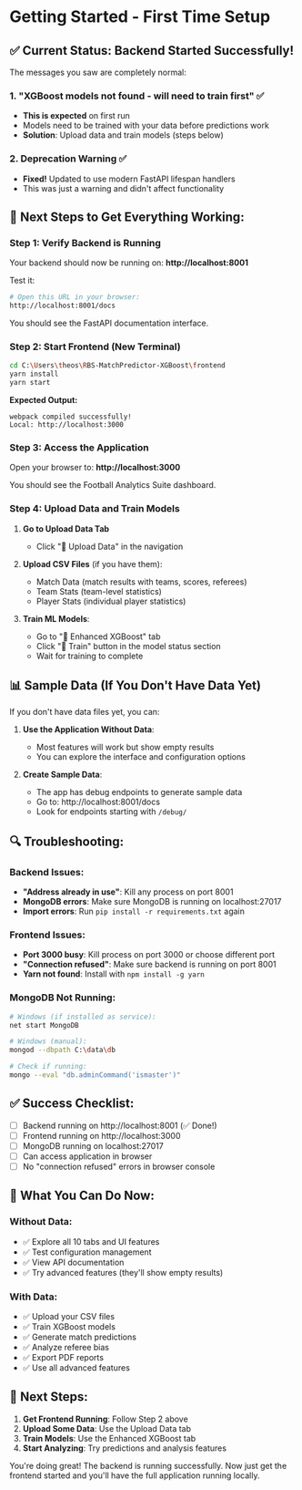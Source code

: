 # Getting Started - First Time Setup

## ✅ **Current Status: Backend Started Successfully!**

The messages you saw are completely normal:

### 1. "XGBoost models not found - will need to train first" ✅
- **This is expected** on first run
- Models need to be trained with your data before predictions work
- **Solution**: Upload data and train models (steps below)

### 2. Deprecation Warning ✅  
- **Fixed!** Updated to use modern FastAPI lifespan handlers
- This was just a warning and didn't affect functionality

## 🚀 **Next Steps to Get Everything Working:**

### Step 1: Verify Backend is Running
Your backend should now be running on: **http://localhost:8001**

Test it:
```bash
# Open this URL in your browser:
http://localhost:8001/docs
```
You should see the FastAPI documentation interface.

### Step 2: Start Frontend (New Terminal)
```bash
cd C:\Users\theos\RBS-MatchPredictor-XGBoost\frontend
yarn install
yarn start
```

**Expected Output:**
```
webpack compiled successfully!
Local: http://localhost:3000
```

### Step 3: Access the Application
Open your browser to: **http://localhost:3000**

You should see the Football Analytics Suite dashboard.

### Step 4: Upload Data and Train Models

1. **Go to Upload Data Tab**
   - Click "📁 Upload Data" in the navigation
   
2. **Upload CSV Files** (if you have them):
   - Match Data (match results with teams, scores, referees)
   - Team Stats (team-level statistics)  
   - Player Stats (individual player statistics)

3. **Train ML Models**:
   - Go to "🚀 Enhanced XGBoost" tab
   - Click "🧠 Train" button in the model status section
   - Wait for training to complete

## 📊 **Sample Data (If You Don't Have Data Yet)**

If you don't have data files yet, you can:

1. **Use the Application Without Data**: 
   - Most features will work but show empty results
   - You can explore the interface and configuration options

2. **Create Sample Data**:
   - The app has debug endpoints to generate sample data
   - Go to: http://localhost:8001/docs
   - Look for endpoints starting with `/debug/`

## 🔍 **Troubleshooting:**

### Backend Issues:
- **"Address already in use"**: Kill any process on port 8001
- **MongoDB errors**: Make sure MongoDB is running on localhost:27017
- **Import errors**: Run `pip install -r requirements.txt` again

### Frontend Issues:
- **Port 3000 busy**: Kill process on port 3000 or choose different port
- **"Connection refused"**: Make sure backend is running on port 8001
- **Yarn not found**: Install with `npm install -g yarn`

### MongoDB Not Running:
```bash
# Windows (if installed as service):
net start MongoDB

# Windows (manual):
mongod --dbpath C:\data\db

# Check if running:
mongo --eval "db.adminCommand('ismaster')"
```

## ✅ **Success Checklist:**

- [ ] Backend running on http://localhost:8001 (✅ Done!)
- [ ] Frontend running on http://localhost:3000
- [ ] MongoDB running on localhost:27017
- [ ] Can access application in browser
- [ ] No "connection refused" errors in browser console

## 🎯 **What You Can Do Now:**

### Without Data:
- ✅ Explore all 10 tabs and UI features
- ✅ Test configuration management
- ✅ View API documentation
- ✅ Try advanced features (they'll show empty results)

### With Data:
- ✅ Upload your CSV files
- ✅ Train XGBoost models
- ✅ Generate match predictions
- ✅ Analyze referee bias
- ✅ Export PDF reports
- ✅ Use all advanced features

## 📖 **Next Steps:**

1. **Get Frontend Running**: Follow Step 2 above
2. **Upload Some Data**: Use the Upload Data tab
3. **Train Models**: Use the Enhanced XGBoost tab
4. **Start Analyzing**: Try predictions and analysis features

You're doing great! The backend is running successfully. Now just get the frontend started and you'll have the full application running locally.